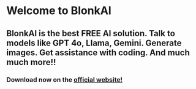 # Welcome to BlonkAI
## BlonkAI is the best FREE AI solution. Talk to models like GPT 4o, Llama, Gemini. Generate images. Get assistance with coding. And much much more!!
### Download now on the [official website!](https://blonkai.bluedragon.dev)
